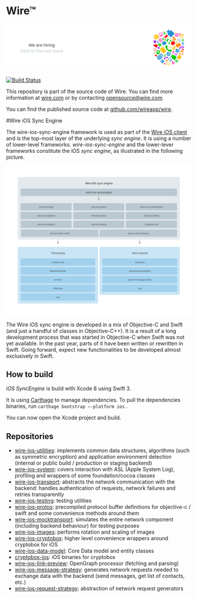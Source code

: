 # Wire™

[![Wire logo](https://github.com/wireapp/wire/blob/master/assets/header-small.png?raw=true)](https://wire.com/jobs/)


[![Build Status](https://travis-ci.org/wireapp/wire-ios-sync-engine.svg?branch=develop)](https://travis-ci.org/wireapp/wire-ios-sync-engine)

This repository is part of the source code of Wire. You can find more information at [wire.com](https://wire.com) or by contacting opensource@wire.com.

You can find the published source code at [github.com/wireapp/wire](https://github.com/wireapp/wire).

#Wire iOS Sync Engine

The wire-ios-sync-engine framework is used as part of the [Wire iOS client](http://github.com/wireapp/wire-ios) and is the top-most layer of the underlying *sync engine*. It is using a number of lower-level frameworks. *wire-ios-sync-engine* and the lower-lever frameworks constitute the iOS *sync engine*, as illustrated in the following picture.

![iOS architecture](https://github.com/wireapp/wire/blob/master/assets/ios-se-architecture.png?raw=true)

The Wire iOS sync engine is developed in a mix of Objective-C and Swift (and just a handful of classes in Objective-C++). It is a result of a long development process that was started in Objective-C when Swift was not yet available. In the past year, parts of it have been written or rewritten in Swift. Going forward, expect new functionalities to be developed almost exclusively in Swift.

## How to build

*iOS SyncEngine* is build with Xcode 8 using Swift 3.

It is using [Carthage](https://github.com/Carthage/Carthage) to manage dependencies. To pull the dependencies binaries, run `carthage bootstrap —-platform ios` .

You can now open the Xcode project and build.

## Repositories

- [wire-ios-utilities](https://github.com/wireapp/wire-ios-utilities): implements common data structures, algorithms (such as symmetric encryption) and application environment detection (internal or public build / production or staging backend)
- [wire-ios-system](https://github.com/wireapp/wire-ios-system): covers interaction with ASL (Apple System Log), profiling and wrappers of some foundation/cocoa classes
- [wire-ios-transport](https://github.com/wireapp/wire-ios-transport): abstracts the network communication with the backend: handles authentication of requests, network failures and retries transparently
- [wire-ios-testing](https://github.com/wireapp/wire-ios-testing): testing utilities
- [wire-ios-protos](https://github.com/wireapp/wire-ios-protos): precompiled protocol buffer definitions for objective-c / swift and some convenience methods around them
- [wire-ios-mocktransport](https://github.com/wireapp/wire-ios-mocktransport): simulates the entire network component (including backend behaviour) for testing purposes
- [wire-ios-images](https://github.com/wireapp/wire-ios-images): performs rotation and scaling of images
- [wire-ios-cryptobox](https://github.com/wireapp/wire-ios-cryptobox): higher level convenience wrappers around cryptobox for iOS
- [wire-ios-data-model](https://github.com/wireapp/wire-ios-data-model): Core Data model and entity classes
- [cryptobox-ios](https://github.com/wireapp/cryptobox-ios): iOS binaries for cryptobox
- [wire-ios-link-preview](http://github.com/wireapp/wire-ios-link-preview): OpenGraph processor (fetching and parsing)
- [wire-ios-message-strategy](http://github.com/wireapp/wire-ios-message-strategy): generates network requests needed to exchange data with the backend (send messages, get list of contacts, etc.)
- [wire-ios-request-strategy](http://github.com/wireapp/wire-ios-request-strategy): abstraction of network request generators


